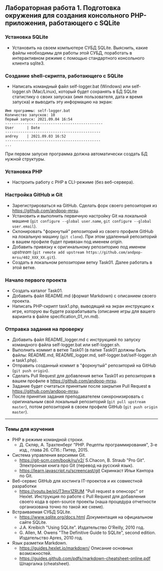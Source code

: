 ##                             Лабораторная работа 1. Подготовка окружения для создания консольного PHP-приложения, работающего с SQLite
### Установка SQLite
* Установить на своем компьютере СУБД SQLite. Выяснить, какие файлы необходимы для работы этой СУБД, поработать в интерактивном режиме с помощью стандартного консольного клиента sqlite3. 

### Создание shell-скрипта, работающего с SQLite
* Написать командный файл self-logger.bat (Windows) или self-logger.sh (Mac/Linux), который будет сохранять в БД SQLite статистику о своих запусках (имя пользователя, дата и время запуска) и выводить эту информацию на экран:
```
Имя программы: self-logger.bat
Количество запусков: 10
Первый запуск: 2021.09.04 16:54
---------------------------------------------
User      | Date
--------------------------------------------
andrey    | 2021.09.03 16:52
--------------------------------------------
...
```
При первом запуске программа должна автоматически создать БД нужной структуры.

### Установка PHP
* Настроить работу с PHP в CLI-режиме (без веб-сервера).

### Настройка GitHub и Git
* Зарегистрироваться на GitHub. Сделать форк своего репозитория  из https://github.com/andpop-mrsu.
* Установить и выполнить первичную настройку Git на локальной машине (`git configure --global user.name`, `git configure --global user.email`).
* Склонировать "форкнутый" репозиторий из своего профиля GitHub на локальную машину (`git clone`). При этом удаленный репозиторий в вашем профиле будет привязан под именем *origin*.
* Добавить привязку к оригинальному репозиторию под именем *upstream* (`git remote add upstream https://github.com/andpop-mrsu/402_XXX_XX.git`).
* Создать в локальном репозитории ветку Task01. Далее работать в этой ветке.

### Начало первого проекта
* Создать каталог Task01.
* Добавить файл README.md (формат Markdown) с описанием своего проекта.
* Написать PHP-скрипт task1.php, выводящий на экран инструкцию к игре, которую вы будете разрабатывать (описание игры для вашего варианта в файле specification_01_nn.md).

### Отправка задания на проверку
* Добавить файл README_logger.md с инструкцией по запуску командного файла self-logger.bat или self-logger.sh.
* Выполнить коммит в ветке Task01 (в папке Task01 должны быть файлы: README.md, README_logger.md, self-logger.bat/self-logger.sh и task1.php).
* Отправить созданный коммит в "форкнутый" репозиторий на GitHub (`git push origin`).
* Сделать Pull Request для добавления ветки Task01 из репозитория в вашем профиле в https://github.com/andpop-mrsu.
* Задание будет считаться принятым после закрытия Pull Request в https://github.com/andpop-mrsu.
* После принятия задания преподавателем синхронизировать с оригинальным свой локальный репозиторий (`git pull upstream master`), потом репозиторий в своем профиле GitHub (`git push origin master`).


* * *
### Темы для изучения
* PHP в режиме командной строки.
    * Д. Скляр, А. Трахтенберг "PHP. Рецепты программирования", 3-е изд., глава 26. СПб.: Питер, 2015.
* Система управления версиями Git.
    * <https://git-scm.com/book/ru/v2/> S.Chacon, B. Straub "Pro Git". Электронная книга про Git (перевод на русский язык).
    * <https://learn.javascript.ru/screencast/git> Скринкаст Ильи Кантора по Git.
* Веб-сервис GitHub для хостинга IT-проектов и их совместной разработки
    * <https://youtu.be/pUT3mx1ZRUМ> "Pull request в опенсорс" от Hexlet. Инструкция по работе с Pull Request для добавления своего кода в open-source проекты (наша процедура отчетности организована точно по такой же схеме).   
* Встраиваемая СУБД SQLite.
    * <https://www.sqlite.org/docs.html> Документация на официальном сайте SQLite.
    * J.A. Kreibich "Using SQLite". Издательство O'Reilly, 2010 год.
    * G. Allen, M. Owens "The Definitive Guide to SQLite", second edition. Издательство Apres, 2010 год.
* Язык разметки Markdown.
    * <https://guides.hexlet.io/markdown/> Описание основных возможностей.
    * <https://guides.github.com/pdfs/markdown-cheatsheet-online.pdf> Шпаргалка (cheatsheet).
